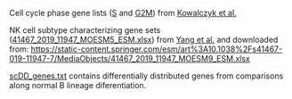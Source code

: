 Cell cycle phase gene lists ([S](./regev_lab_cell_cycle_genes_S_phase.txt) and [G2M](./regev_lab_cell_cycle_genes_G2M_phase.txt)) from [Kowalczyk et al.](https://genome.cshlp.org/content/25/12/1860.full)

NK cell subtype characterizing gene sets ([41467_2019_11947_MOESM5_ESM.xlsx](./41467_2019_11947_MOESM5_ESM.xlsx)) from [Yang et al.](https://www.nature.com/articles/s41467-019-11947-7) and downloaded from: https://static-content.springer.com/esm/art%3A10.1038%2Fs41467-019-11947-7/MediaObjects/41467_2019_11947_MOESM9_ESM.xlsx

[scDD_genes.txt](./scDD_genes.txt) contains differentially distributed genes from comparisons along normal B lineage diferentiation.